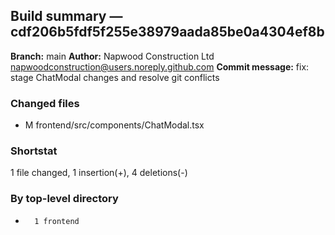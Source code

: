 ## Build summary — cdf206b5fdf5f255e38979aada85be0a4304ef8b

**Branch:** main **Author:** Napwood Construction Ltd <napwoodconstruction@users.noreply.github.com>
**Commit message:** fix: stage ChatModal changes and resolve git conflicts

### Changed files

- M frontend/src/components/ChatModal.tsx

### Shortstat

1 file changed, 1 insertion(+), 4 deletions(-)

### By top-level directory

-       1 frontend
